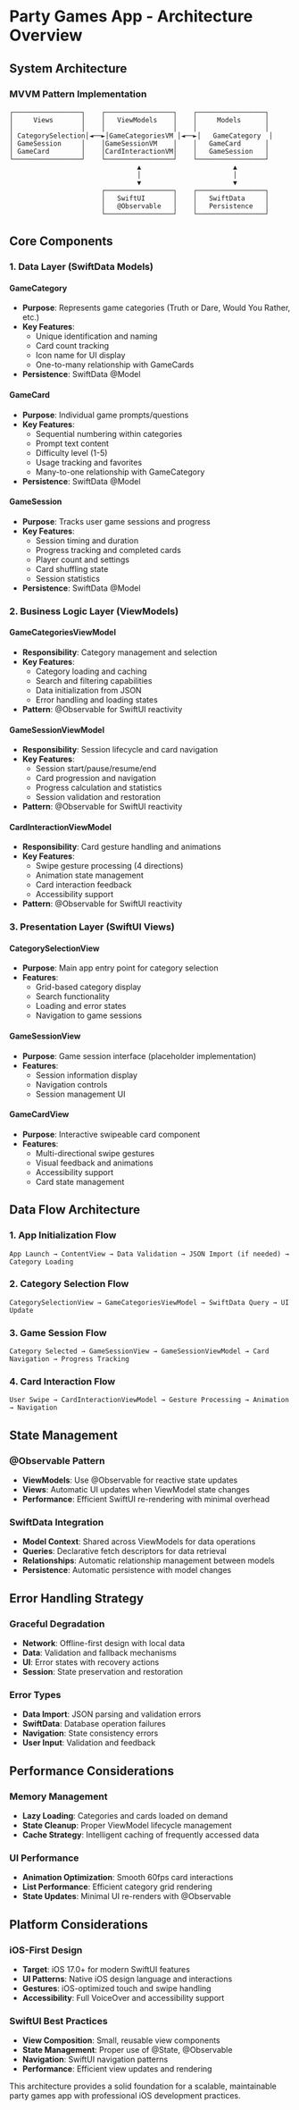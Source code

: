 # Party Games App - Architecture Overview

## System Architecture

### MVVM Pattern Implementation
```
┌─────────────────┐    ┌─────────────────┐    ┌─────────────────┐
│     Views       │    │   ViewModels    │    │     Models      │
│                 │    │                 │    │                 │
│ CategorySelection│◄──►│GameCategoriesVM │◄──►│   GameCategory  │
│ GameSession     │    │GameSessionVM    │    │   GameCard      │
│ GameCard        │    │CardInteractionVM│    │   GameSession   │
└─────────────────┘    └─────────────────┘    └─────────────────┘
                                ▲                       ▲
                                │                       │
                                ▼                       ▼
                       ┌─────────────────┐    ┌─────────────────┐
                       │   SwiftUI       │    │   SwiftData     │
                       │   @Observable   │    │   Persistence   │
                       └─────────────────┘    └─────────────────┘
```

## Core Components

### 1. Data Layer (SwiftData Models)

#### GameCategory
- **Purpose**: Represents game categories (Truth or Dare, Would You Rather, etc.)
- **Key Features**: 
  - Unique identification and naming
  - Card count tracking
  - Icon name for UI display
  - One-to-many relationship with GameCards
- **Persistence**: SwiftData @Model

#### GameCard  
- **Purpose**: Individual game prompts/questions
- **Key Features**:
  - Sequential numbering within categories
  - Prompt text content
  - Difficulty level (1-5)
  - Usage tracking and favorites
  - Many-to-one relationship with GameCategory
- **Persistence**: SwiftData @Model

#### GameSession
- **Purpose**: Tracks user game sessions and progress
- **Key Features**:
  - Session timing and duration
  - Progress tracking and completed cards
  - Player count and settings
  - Card shuffling state
  - Session statistics
- **Persistence**: SwiftData @Model

### 2. Business Logic Layer (ViewModels)

#### GameCategoriesViewModel
- **Responsibility**: Category management and selection
- **Key Features**:
  - Category loading and caching
  - Search and filtering capabilities
  - Data initialization from JSON
  - Error handling and loading states
- **Pattern**: @Observable for SwiftUI reactivity

#### GameSessionViewModel  
- **Responsibility**: Session lifecycle and card navigation
- **Key Features**:
  - Session start/pause/resume/end
  - Card progression and navigation
  - Progress calculation and statistics
  - Session validation and restoration
- **Pattern**: @Observable for SwiftUI reactivity

#### CardInteractionViewModel
- **Responsibility**: Card gesture handling and animations
- **Key Features**:
  - Swipe gesture processing (4 directions)
  - Animation state management
  - Card interaction feedback
  - Accessibility support
- **Pattern**: @Observable for SwiftUI reactivity

### 3. Presentation Layer (SwiftUI Views)

#### CategorySelectionView
- **Purpose**: Main app entry point for category selection
- **Features**:
  - Grid-based category display
  - Search functionality
  - Loading and error states
  - Navigation to game sessions

#### GameSessionView  
- **Purpose**: Game session interface (placeholder implementation)
- **Features**:
  - Session information display
  - Navigation controls
  - Session management UI

#### GameCardView
- **Purpose**: Interactive swipeable card component
- **Features**:
  - Multi-directional swipe gestures
  - Visual feedback and animations
  - Accessibility support
  - Card state management

## Data Flow Architecture

### 1. App Initialization Flow
```
App Launch → ContentView → Data Validation → JSON Import (if needed) → Category Loading
```

### 2. Category Selection Flow  
```
CategorySelectionView → GameCategoriesViewModel → SwiftData Query → UI Update
```

### 3. Game Session Flow
```
Category Selected → GameSessionView → GameSessionViewModel → Card Navigation → Progress Tracking
```

### 4. Card Interaction Flow
```
User Swipe → CardInteractionViewModel → Gesture Processing → Animation → Navigation
```

## State Management

### @Observable Pattern
- **ViewModels**: Use @Observable for reactive state updates
- **Views**: Automatic UI updates when ViewModel state changes
- **Performance**: Efficient SwiftUI re-rendering with minimal overhead

### SwiftData Integration
- **Model Context**: Shared across ViewModels for data operations
- **Queries**: Declarative fetch descriptors for data retrieval
- **Relationships**: Automatic relationship management between models
- **Persistence**: Automatic persistence with model changes

## Error Handling Strategy

### Graceful Degradation
- **Network**: Offline-first design with local data
- **Data**: Validation and fallback mechanisms  
- **UI**: Error states with recovery actions
- **Session**: State preservation and restoration

### Error Types
- **Data Import**: JSON parsing and validation errors
- **SwiftData**: Database operation failures
- **Navigation**: State consistency errors
- **User Input**: Validation and feedback

## Performance Considerations

### Memory Management
- **Lazy Loading**: Categories and cards loaded on demand
- **State Cleanup**: Proper ViewModel lifecycle management
- **Cache Strategy**: Intelligent caching of frequently accessed data

### UI Performance
- **Animation Optimization**: Smooth 60fps card interactions
- **List Performance**: Efficient category grid rendering
- **State Updates**: Minimal UI re-renders with @Observable

## Platform Considerations

### iOS-First Design
- **Target**: iOS 17.0+ for modern SwiftUI features
- **UI Patterns**: Native iOS design language and interactions
- **Gestures**: iOS-optimized touch and swipe handling
- **Accessibility**: Full VoiceOver and accessibility support

### SwiftUI Best Practices
- **View Composition**: Small, reusable view components
- **State Management**: Proper use of @State, @Observable
- **Navigation**: SwiftUI navigation patterns
- **Performance**: Efficient view updates and rendering

This architecture provides a solid foundation for a scalable, maintainable party games app with professional iOS development practices.
